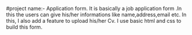 #project name:- Application form.
It is basically a  job application form .In this the users can give his/her informations like name,address,email etc.
In this, I also add a feature to upload  his/her Cv.  I use basic html and css to build this form.
